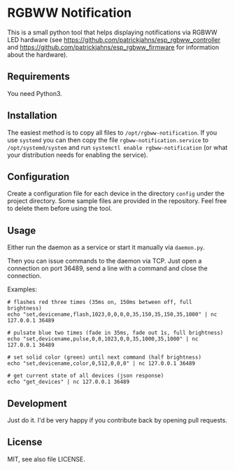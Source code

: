 RGBWW Notification
==================

This is a small python tool that helps displaying notifications
via RGBWW LED hardware
(see https://github.com/patrickjahns/esp_rgbww_controller
and https://github.com/patrickjahns/esp_rgbww_firmware
for information about the hardware).

Requirements
-----------

You need Python3.


Installation
------------

The easiest method is to copy all files to `/opt/rgbww-notification`.
If you use `systemd` you can then copy the file `rgbww-notification.service` to `/opt/systemd/system`
and run `systemctl enable rgbww-notification` (or what your distribution needs for enabling the service).


Configuration
-------------

Create a configuration file for each device in the directory `config` under the project directory.
Some sample files are provided in the repository. Feel free to delete them before using the tool.


Usage
-----

Either run the daemon as a service or start it manually via `daemon.py`.

Then you can issue commands to the daemon via TCP. Just open a connection on port 36489, send a line with a command and close the connection.

Examples:

    # flashes red three times (35ms on, 150ms between off, full brightness)
    echo "set,devicename,flash,1023,0,0,0,0,35,150,35,150,35,1000" | nc 127.0.0.1 36489

    # pulsate blue two times (fade in 35ms, fade out 1s, full brightness)
    echo "set,devicename,pulse,0,0,1023,0,0,35,1000,35,1000" | nc 127.0.0.1 36489

    # set solid color (green) until next command (half brightness)
    echo "set,devicename,color,0,512,0,0,0" | nc 127.0.0.1 36489

    # get current state of all devices (json response)
    echo "get_devices" | nc 127.0.0.1 36489


Development
-----------

Just do it. I'd be very happy if you contribute back by opening pull requests.


License
-------

MIT, see also file LICENSE.
